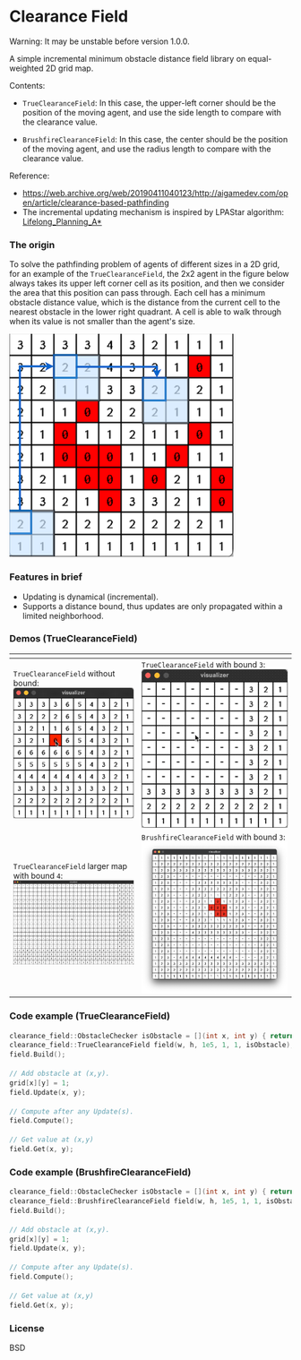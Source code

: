 Clearance Field
================

Warning: It may be unstable before version 1.0.0.

A simple incremental minimum obstacle distance field library on equal-weighted 2D grid map.

Contents:

* `TrueClearanceField`: In this case, the upper-left corner should be the position of the moving agent,
    and use the side length to compare with the clearance value.

* `BrushfireClearanceField`: In this case, the center should be the position of the moving agent,
    and use the radius length to compare with the clearance value.

Reference:

* https://web.archive.org/web/20190411040123/http://aigamedev.com/open/article/clearance-based-pathfinding
* The incremental updating mechanism is inspired by LPAStar algorithm: [Lifelong_Planning_A*](https://en.wikipedia.org/wiki/Lifelong_Planning_A*)

### The origin

To solve the pathfinding problem of agents of different sizes in a 2D grid, for an example of the `TrueClearanceField`,
the 2x2 agent in the figure below always takes its upper left corner cell as its position, and then we consider
the area that this position can pass through. Each cell has a minimum obstacle distance value,
which is the distance from the current cell to the nearest obstacle in the lower right quadrant.
A cell is able to walk through when its value is not smaller than the agent's size.

![](./misc/true-clearance-field-demo1.png)

### Features in brief

* Updating is dynamical (incremental).
* Supports a distance bound, thus updates are only propagated within a limited neighborhood.

### Demos (TrueClearanceField)

| <!-- -->                                                      | <!-- -->                                                    |
| ------------------------------------------------------------- | ----------------------------------------------------------- |
| `TrueClearanceField` without bound:  ![](misc/true-clearance-field-demo1.gif)      | `TrueClearanceField` with bound `3`: ![](misc/true-clearance-field-demo2.gif)  |
| `TrueClearanceField` larger map with bound `4`: ![](misc/true-clearance-field-demo3.gif) | `BrushfireClearanceField` with bound `3`: ![](misc/brushfire-clearance-field-demo1.jpg) |


### Code example (TrueClearanceField)

```cpp
clearance_field::ObstacleChecker isObstacle = [](int x, int y) { return grid[x][y]; };
clearance_field::TrueClearanceField field(w, h, 1e5, 1, 1, isObstacle);
field.Build();

// Add obstacle at (x,y).
grid[x][y] = 1;
field.Update(x, y);

// Compute after any Update(s).
field.Compute();

// Get value at (x,y)
field.Get(x, y);
```

### Code example (BrushfireClearanceField)

```cpp
clearance_field::ObstacleChecker isObstacle = [](int x, int y) { return grid[x][y]; };
clearance_field::BrushfireClearanceField field(w, h, 1e5, 1, 1, isObstacle);
field.Build();

// Add obstacle at (x,y).
grid[x][y] = 1;
field.Update(x, y);

// Compute after any Update(s).
field.Compute();

// Get value at (x,y)
field.Get(x, y);
```

### License

BSD
